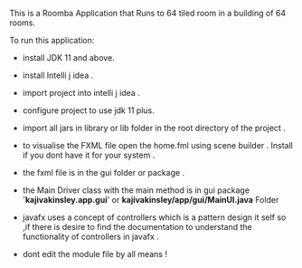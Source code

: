 This  is a Roomba Application that Runs to 64 tiled room in  a building of 64 rooms.


To run this application:
- install JDK 11 and above.
- install Intelli j idea .
- import project into intelli j idea .
- configure project to use  jdk 11 plus.
- import all jars in library or lib folder in the root directory of the project .
- to visualise the FXML  file open the home.fml using scene builder . Install if you dont have it for your system .
- the fxml file is in the gui folder or package .
- the Main Driver class with the main method is in gui package '**kajivakinsley.app.gui**' or **kajivakinsley/app/gui/MainUI.java** Folder
- javafx uses a concept of controllers which is a pattern design it self so ,if there is desire to find the documentation to understand the functionality of controllers in javafx .

- dont edit the module file by all means !